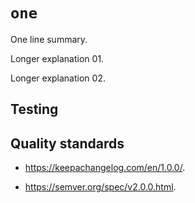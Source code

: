 # `one`

One line summary.

Longer explanation 01.

Longer explanation 02.

## Testing

## Quality standards

*   <https://keepachangelog.com/en/1.0.0/>.

*   <https://semver.org/spec/v2.0.0.html>.

